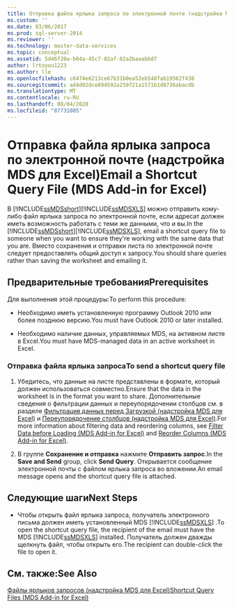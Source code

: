 ```yaml
---
title: Отправка файла ярлыка запроса по электронной почте (надстройка MDS для Excel) | Документы Майкрософт
ms.custom: ''
ms.date: 03/06/2017
ms.prod: sql-server-2014
ms.reviewer: ''
ms.technology: master-data-services
ms.topic: conceptual
ms.assetid: 5d46f20a-b04a-45c7-82af-02a2baaabbd7
author: lrtoyou1223
ms.author: lle
ms.openlocfilehash: c6474e6213ce67b31b0ea52eb548fab19562f438
ms.sourcegitcommit: ad4d92dce894592a259721a1571b1d8736abacdb
ms.translationtype: MT
ms.contentlocale: ru-RU
ms.lasthandoff: 08/04/2020
ms.locfileid: "87731805"
---
```

# <a name="email-a-shortcut-query-file-mds-add-in-for-excel"></a><span data-ttu-id="07521-102">Отправка файла ярлыка запроса по электронной почте (надстройка MDS для Excel)</span><span class="sxs-lookup"><span data-stu-id="07521-102">Email a Shortcut Query File (MDS Add-in for Excel)</span></span>
  <span data-ttu-id="07521-103">В [!INCLUDE[ssMDSshort](../../includes/ssmdsshort-md.md)][!INCLUDE[ssMDSXLS](../../includes/ssmdsxls-md.md)] можно отправить кому-либо файл ярлыка запроса по электронной почте, если адресат должен иметь возможность работать с теми же данными, что и вы.</span><span class="sxs-lookup"><span data-stu-id="07521-103">In the [!INCLUDE[ssMDSshort](../../includes/ssmdsshort-md.md)][!INCLUDE[ssMDSXLS](../../includes/ssmdsxls-md.md)], email a shortcut query file to someone when you want to ensure they're working with the same data that you are.</span></span> <span data-ttu-id="07521-104">Вместо сохранения и отправки листа по электронной почте следует предоставлять общий доступ к запросу.</span><span class="sxs-lookup"><span data-stu-id="07521-104">You should share queries rather than saving the worksheet and emailing it.</span></span>  
  
## <a name="prerequisites"></a><span data-ttu-id="07521-105">Предварительные требования</span><span class="sxs-lookup"><span data-stu-id="07521-105">Prerequisites</span></span>  
 <span data-ttu-id="07521-106">Для выполнения этой процедуры:</span><span class="sxs-lookup"><span data-stu-id="07521-106">To perform this procedure:</span></span>  
  
-   <span data-ttu-id="07521-107">Необходимо иметь установленную программу Outlook 2010 или более позднюю версию.</span><span class="sxs-lookup"><span data-stu-id="07521-107">You must have Outlook 2010 or later installed.</span></span>  
  
-   <span data-ttu-id="07521-108">Необходимо наличие данных, управляемых MDS, на активном листе в Excel.</span><span class="sxs-lookup"><span data-stu-id="07521-108">You must have MDS-managed data in an active worksheet in Excel.</span></span>  
  
### <a name="to-send-a-shortcut-query-file"></a><span data-ttu-id="07521-109">Отправка файла ярлыка запроса</span><span class="sxs-lookup"><span data-stu-id="07521-109">To send a shortcut query file</span></span>  
  
1.  <span data-ttu-id="07521-110">Убедитесь, что данные на листе представлены в формате, который должен использоваться совместно.</span><span class="sxs-lookup"><span data-stu-id="07521-110">Ensure that the data in the worksheet is in the format you want to share.</span></span> <span data-ttu-id="07521-111">Дополнительные сведения о фильтрации данных и переупорядочении столбцов см. в разделе [Фильтрация данных перед Загрузкой &#40;надстройка MDS для Excel&#41;](filter-data-before-exporting-mds-add-in-for-excel.md) и [Переупорядочение столбцов &#40;надстройка MDS для Excel&#41;](reorder-columns-mds-add-in-for-excel.md).</span><span class="sxs-lookup"><span data-stu-id="07521-111">For more information about filtering data and reordering columns, see [Filter Data before Loading &#40;MDS Add-in for Excel&#41;](filter-data-before-exporting-mds-add-in-for-excel.md) and [Reorder Columns &#40;MDS Add-in for Excel&#41;](reorder-columns-mds-add-in-for-excel.md).</span></span>  
  
2.  <span data-ttu-id="07521-112">В группе **Сохранение и отправка** нажмите **Отправить запрос**.</span><span class="sxs-lookup"><span data-stu-id="07521-112">In the **Save and Send** group, click **Send Query**.</span></span> <span data-ttu-id="07521-113">Открывается сообщение электронной почты с файлом ярлыка запроса во вложении.</span><span class="sxs-lookup"><span data-stu-id="07521-113">An email message opens and the shortcut query file is attached.</span></span>  
  
## <a name="next-steps"></a><span data-ttu-id="07521-114">Следующие шаги</span><span class="sxs-lookup"><span data-stu-id="07521-114">Next Steps</span></span>  
  
-   <span data-ttu-id="07521-115">Чтобы открыть файл ярлыка запроса, получатель электронного письма должен иметь установленный MDS [!INCLUDE[ssMDSXLS](../../includes/ssmdsxls-md.md)] .</span><span class="sxs-lookup"><span data-stu-id="07521-115">To open the shortcut query file, the recipient of the email must have the MDS [!INCLUDE[ssMDSXLS](../../includes/ssmdsxls-md.md)] installed.</span></span> <span data-ttu-id="07521-116">Получатель должен дважды щелкнуть файл, чтобы открыть его.</span><span class="sxs-lookup"><span data-stu-id="07521-116">The recipient can double-click the file to open it.</span></span>  
  
## <a name="see-also"></a><span data-ttu-id="07521-117">См. также:</span><span class="sxs-lookup"><span data-stu-id="07521-117">See Also</span></span>  
 [<span data-ttu-id="07521-118">Файлы ярлыков запросов (надстройка MDS для Excel)</span><span class="sxs-lookup"><span data-stu-id="07521-118">Shortcut Query Files &#40;MDS Add-in for Excel&#41;</span></span>](shortcut-query-files-mds-add-in-for-excel.md)  
  
  
